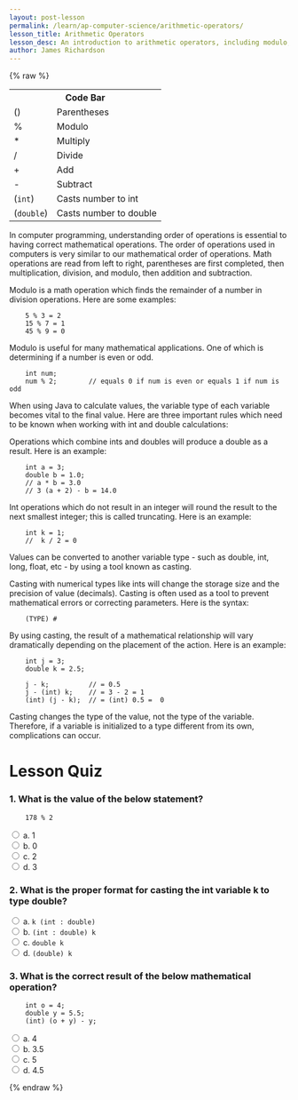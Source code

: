 ```yaml
---
layout: post-lesson
permalink: /learn/ap-computer-science/arithmetic-operators/
lesson_title: Arithmetic Operators
lesson_desc: An introduction to arithmetic operators, including modulo, and casting. 
author: James Richardson
---
```


<script src="/questions.js"></script>

{% raw %}

<table>
  <tr>
    <th colspan="2">Code Bar</th>
  </tr>
  <tr>
    <td>()</td>
    <td>Parentheses</td>
  </tr>
  <tr>
    <td>%</td>
    <td>Modulo</td>
  </tr>
  <tr>
    <td>*</td>
    <td>Multiply</td>
  </tr>
  <tr>
    <td>/</td>
    <td>Divide</td>
  </tr>
  <tr>
    <td>+</td>
    <td>Add</td>
  </tr>
  <tr>
    <td>-</td>
    <td>Subtract</td>
  </tr>
  <tr>
    <td>(<code>int</code>)</td>
    <td>Casts number to int</td>
  </tr>
  <tr>
    <td>(<code>double</code>)</td>
    <td>Casts number to double</td>
  </tr>
</table>

In computer programming, understanding order of operations is essential to having correct mathematical operations. The order of operations used in computers is very similar to our mathematical order of operations. Math operations are read from left to right, parentheses are first completed, then multiplication, division, and modulo, then addition and subtraction.

Modulo is a math operation which finds the remainder of a number in division operations. Here are some examples:


        5 % 3 = 2
        15 % 7 = 1
        45 % 9 = 0


Modulo is useful for many mathematical applications. One of which is determining if a number is even or odd.

        int num;
        num % 2;        // equals 0 if num is even or equals 1 if num is odd

When using Java to calculate values, the variable type of each variable becomes vital to the final value. Here are three important rules which need to be known when working with int and double calculations:

Operations which combine ints and doubles will produce a double as a result. Here is an example:

        int a = 3;
        double b = 1.0;
        // a * b = 3.0
        // 3 (a + 2) - b = 14.0

Int operations which do not result in an integer will round the result to the next smallest integer; this is called truncating. Here is an example:

        int k = 1;
        //  k / 2 = 0

Values can be converted to another variable type - such as double, int, long, float, etc -  by using a tool known as casting. 

Casting with numerical types like ints will change the storage size and the precision of value (decimals). Casting is often used as a tool to prevent mathematical errors or correcting parameters. Here is the syntax:

        (TYPE) #

By using casting, the result of a mathematical relationship will vary dramatically depending on the placement of the action. Here is an example:

        int j = 3;
        double k = 2.5;

        j - k;          // = 0.5
        j - (int) k;    // = 3 - 2 = 1
        (int) (j - k);  // = (int) 0.5 =  0 

Casting changes the type of the value, not the type of the variable. Therefore, if a variable is initialized to a type different from its own, complications can occur. 


<h1>Lesson Quiz</h1>

<h3>1. What is the value of the below statement?</h3>

        178 % 2

<form>
    <div>
        <input type="radio" value="a" name="cc" onchange="check(this, 'b')">
        a. 1
    </div>
    <div>
        <input type="radio" value="b" name="cc" onchange="check(this, 'b')">
        b. 0
    </div>
    <div>
        <input type="radio" value="c" name="cc" onchange="check(this, 'b')">
        c. 2
    </div>
    <div>
        <input type="radio" value="d" name="cc" onchange="check(this, 'b')">
        d. 3
    </div>
</form>

<h3>2. What is the proper format for casting the int variable k to type double?</h3>

<form>
    <div>
        <input type="radio" value="a" name="cc" onchange="check(this, 'd')">
        a. <code>k (int : double)</code>
    </div>
    <div>
        <input type="radio" value="b" name="cc" onchange="check(this, 'd')">
        b. <code>(int : double) k</code>
    </div>
    <div>
        <input type="radio" value="c" name="cc" onchange="check(this, 'd')">
        c. <code>double k</code>
    </div>
    <div>
        <input type="radio" value="d" name="cc" onchange="check(this, 'd')">
        d. <code>(double) k</code>
    </div>
</form>

<h3>3. What is the correct result of the below mathematical operation?</h3>
 
        int o = 4;
        double y = 5.5;
        (int) (o + y) - y;

<form>
    <div>
        <input type="radio" value="a" name="cc" onchange="check(this, 'b')">
        a. 4
    </div>
    <div>
        <input type="radio" value="b" name="cc" onchange="check(this, 'b')">
        b. 3.5
    </div>
    <div>
        <input type="radio" value="c" name="cc" onchange="check(this, 'b')">
        c. 5
    </div>
    <div>
        <input type="radio" value="d" name="cc" onchange="check(this, 'b')">
        d. 4.5
    </div>
</form>

{% endraw %}